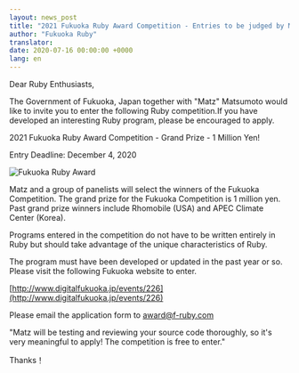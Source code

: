 ```yaml
---
layout: news_post
title: "2021 Fukuoka Ruby Award Competition - Entries to be judged by Matz"
author: "Fukuoka Ruby"
translator:
date: 2020-07-16 00:00:00 +0000
lang: en
---
```


Dear Ruby Enthusiasts,

The Government of Fukuoka, Japan together with "Matz" Matsumoto would like to invite you to enter the following Ruby competition.If you have developed an interesting Ruby program, please be encouraged to apply.

2021 Fukuoka Ruby Award Competition - Grand Prize - 1 Million Yen!

Entry Deadline: December 4, 2020

![Fukuoka Ruby Award](http://www.digitalfukuoka.jp/javascripts/kcfinder/upload/images/fukuokarubyaward2017.png)

Matz and a group of panelists will select the winners of the Fukuoka Competition. The grand prize for the Fukuoka Competition is 1 million yen. Past grand prize winners include Rhomobile (USA) and APEC Climate Center (Korea).

Programs entered in the competition do not have to be written entirely in Ruby but should take advantage of the unique characteristics of Ruby.

The program must have been developed or updated in the past year or so. Please visit the following Fukuoka website to enter.

[http://www.digitalfukuoka.jp/events/226](http://www.digitalfukuoka.jp/events/226)

Please email the application form to award@f-ruby.com

"Matz will be testing and reviewing your source code thoroughly, so it's very meaningful to apply! The competition is free to enter."

 Thanks！
